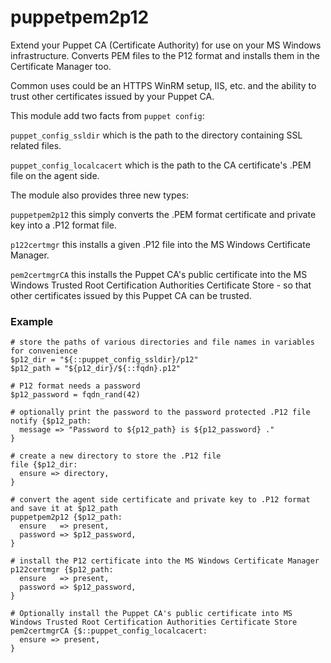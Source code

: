 # puppetpem2p12

Extend your Puppet CA (Certificate Authority) for use on your MS Windows infrastructure. Converts PEM files to the P12 format and installs them in the Certificate Manager too.

Common uses could be an HTTPS WinRM setup, IIS, etc. and the ability to trust other certificates issued by your Puppet CA.

This module add two facts from `puppet config`:

`puppet_config_ssldir` which is the path to the directory containing SSL related files.

`puppet_config_localcacert` which is the path to the CA certificate's .PEM file on the agent side.

The module also provides three new types:

`puppetpem2p12` this simply converts the .PEM format certificate and private key into a .P12 format file.

`p122certmgr` this installs a given .P12 file into the MS Windows Certificate Manager.

`pem2certmgrCA` this installs the Puppet CA's public certificate into the MS Windows Trusted Root Certification Authorities Certificate Store - so that other certificates issued by this Puppet CA can be trusted.

### Example

```
# store the paths of various directories and file names in variables for convenience
$p12_dir = "${::puppet_config_ssldir}/p12"
$p12_path = "${p12_dir}/${::fqdn}.p12"

# P12 format needs a password
$p12_password = fqdn_rand(42)

# optionally print the password to the password protected .P12 file
notify {$p12_path:
  message => "Password to ${p12_path} is ${p12_password} ."
}

# create a new directory to store the .P12 file
file {$p12_dir:
  ensure => directory,
}

# convert the agent side certificate and private key to .P12 format and save it at $p12_path
puppetpem2p12 {$p12_path:
  ensure   => present,
  password => $p12_password,
}

# install the P12 certificate into the MS Windows Certificate Manager
p122certmgr {$p12_path:
  ensure   => present,
  password => $p12_password,
}

# Optionally install the Puppet CA's public certificate into MS Windows Trusted Root Certification Authorities Certificate Store
pem2certmgrCA {$::puppet_config_localcacert:
  ensure => present,
}
```

